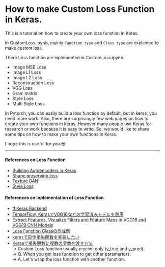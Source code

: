 # How to make Custom Loss Function in Keras.

This is a tutorial on how to create your own loss function in Keras.

In CustomLoss.ipynb, mainly `Function type` and `Class type` are explained to make custom loss.

There Loss function are inplemented in CustomLoss.ipynb.
- Image MSE Loss
- Image L1 Loss
- Image L2 Loss
- Reconstruction Loss
- VGG Loss
- Gram matrix
- Style Loss
- Multi Style Loss

In Pytorch, you can easily build a loss function by default, but in keras, you need more work. Also, there are surprisingly few web pages on how to create your own functions in keras. However many people use Keras for research or work because it is easy to write. So, we would like to share some tips on how to make your own functions in Keras.

I hope this is useful for you.😎


---
#### References on Loss Function
- [Building Autoencoders in Keras](https://blog.keras.io/building-autoencoders-in-keras.html)
- [Shape preserving loss](https://github.com/ZengqiangYan/Shape-preservingLoss/blob/master/Loss.py)
- [Texture GAN](https://github.com/janesjanes/Pytorch-TextureGAN)
- [Style Loss](https://blog.shikoan.com/style-loss/)

#### References on Inplementation of Loss Function
- [tf.Keras Backend](https://www.tensorflow.org/api_docs/python/tf/keras/backend?hl=ja)
- [TensorFlow, KerasでVGG16などの学習済みモデルを利用](https://note.nkmk.me/python-tensorflow-keras-applications-pretrained-models/)
- [Extract Features, Visualize Filters and Feature Maps in VGG16 and VGG19 CNN Models](https://towardsdatascience.com/extract-features-visualize-filters-and-feature-maps-in-vgg16-and-vgg19-cnn-models-d2da6333edd0)
- [Loss Function Classの作成例](https://memo.sugyan.com/entry/2020/02/16/220750)
- [kerasで自作損失関数を実装したい](https://teratail.com/questions/185516)
- [Kerasで損失関数に複数の変数を渡す方法](https://blog.shikoan.com/keras-loss-function-multiple-arguments/)  
→ Custom Loss function usually receive only (y_true and y_pred).  
→ Q. When you get loss function to get other paramerters.  
→ A. Let's wrap the loss function with another function.
